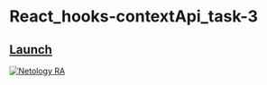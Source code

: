 # React_hooks-contextApi_task-3

## [Launch](https://johnnystorm19.github.io/RA_hooks-contextApi_task-3/)

[![Netology RA](https://github.com/JohnnyStorm19/RA_hooks-contextApi_task-3/actions/workflows/web.yml/badge.svg)](https://github.com/JohnnyStorm19/RA_hooks-contextApi_task-3/actions/workflows/web.yml)

